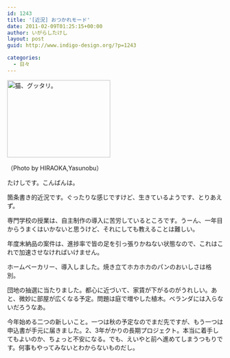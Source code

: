 ```yaml
---
id: 1243
title: '[近況] おつかれモード'
date: 2011-02-09T01:25:15+00:00
author: いがらしたけし
layout: post
guid: http://www.indigo-design.org/?p=1243

categories:
  - 日々
---
```

[<img src="http://farm5.static.flickr.com/4148/4976717440_cdacded6f2.jpg" width="240" height="180" alt="猫、グッタリ。" />](http://www.flickr.com/photos/weightlifting/4976717440/ "猫、グッタリ。 by HIRAOKA,Yasunobu, on Flickr")
  
（Photo by HIRAOKA,Yasunobu）

たけしです。こんばんは。

箇条書き的近況です。ぐったりな感じですけど、生きているようです、とりあえず。

専門学校の授業は、自主制作の導入に苦労しているところです。うーん、一年目からうまくはいかないと思うけど、それにしても教えることは難しい。

年度末納品の案件は、進捗率で皆の足を引っ張りかねない状態なので、これはこれで加速させなければいけません。

ホームベーカリー、導入しました。焼き立てホカホカのパンのおいしさは格別。

団地の抽選に当たりました。都心に近づいて、家賃が下がるのがうれしい。あと、微妙に部屋が広くなる予定。問題は庭で増やした植木。ベランダには入らないだろうなあ。

今年始める二つの新しいこと。一つは秋の予定なのでまだ先ですが、もう一つは申込書が手元に届きました。2、3年がかりの長期プロジェクト。本当に着手してもよいのか、ちょっと不安になる。でも、えいやと前へ進めてしまうつもりです。何事もやってみないとわからないものだし。

